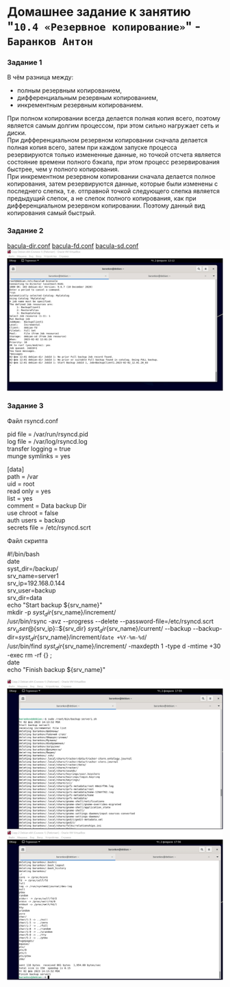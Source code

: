 # Домашнее задание к занятию "`10.4 «Резервное копирование»`" - `Баранков Антон`

### Задание 1
В чём разница между:
- полным резервным копированием,
- дифференциальным резервным копированием,
- инкрементным резервным копированием.

При полном копировании всегда делается полная копия всего, поэтому является самым долгим процессом, при этом сильно нагружает сеть и диски.  
При дифференциальном резервном копировании сначала делается полная копия всего, затем при каждом запуске процесса резервируются только измененные данные, но точкой отсчета является состояние времени полного бэкапа, при этом процесс резервирования быстрее, чем у полного копирования.  
При инкрементном резервном копировании сначала делается полное копирования, затем резервируются данные, которые были изменены с последнего слепка, т.е. отправной точкой следующего слепка является предыдущий слепок, а не слепок полного копирования, как при дифференциальном резервном копировании. Поэтому данный вид копирования самый быстрый.  

### Задание 2

[bacula-dir.conf](img/bacula-dir.conf)
[bacula-fd.conf](img/bacula-fd.conf)
[bacula-sd.conf](img/bacula-sd.conf)
![Скриншот](img/1.jpg)

### Задание 3

Файл rsyncd.conf  

pid file = /var/run/rsyncd.pid  
log file = /var/log/rsyncd.log  
transfer logging = true  
munge symlinks = yes  

[data]  
path = /var  
uid = root  
read only = yes  
list = yes  
comment = Data backup Dir  
use chroot = false  
auth users = backup  
secrets file = /etc/rsyncd.scrt  

Файл скрипта  
 
#!/bin/bash  
date  
syst_dir=/backup/  
srv_name=server1  
srv_ip=192.168.0.144  
srv_user=backup  
srv_dir=data  
echo "Start backup ${srv_name}"  
mkdir -p ${syst_dir}${srv_name}/increment/  
/usr/bin/rsync -avz --progress --delete --password-file=/etc/rsyncd.scrt ${srv_user}@${srv_ip}::${srv_dir} ${syst_dir}${srv_name}/current/ --backup --backup-dir=${syst_dir}${srv_name}/increment/`date +%Y-%m-%d`/  
/usr/bin/find ${syst_dir}${srv_name}/increment/ -maxdepth 1 -type d -mtime +30 -exec rm -rf {} \;  
date  
echo "Finish backup ${srv_name}"  

![Скриншот](img/2.jpg)
![Скриншот](img/3.jpg)
